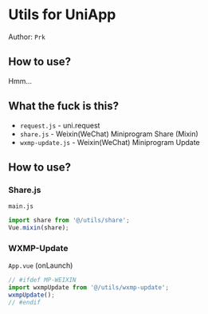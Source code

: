 # Utils for UniApp
Author: `Prk`

## How to use?

Hmm...


## What the fuck is this?

 - `request.js` - uni.request
 - `share.js` - Weixin(WeChat) Miniprogram Share (Mixin)
 - `wxmp-update.js` - Weixin(WeChat) Miniprogram Update


## How to use?

### Share.js

`main.js`

``` js
import share from '@/utils/share';
Vue.mixin(share);
```


### WXMP-Update

`App.vue` (onLaunch)

``` js
// #ifdef MP-WEIXIN
import wxmpUpdate from '@/utils/wxmp-update';
wxmpUpdate();
// #endif
```